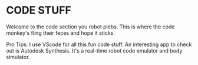# CODE STUFF
Welcome to the code section you robot plebs. This is where the code monkey's fling their feces and hope it sticks.

Pro Tips:
I use VScode for all this fun code stuff.
An interesting app to check out is Autodesk Synthesis. It's a real-time robot code emulator and body simulator.
